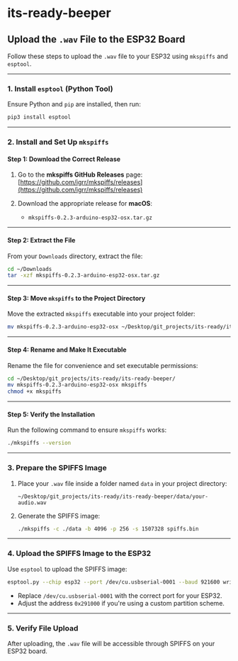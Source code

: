 # its-ready-beeper

## Upload the `.wav` File to the ESP32 Board

Follow these steps to upload the `.wav` file to your ESP32 using `mkspiffs` and `esptool`.

---

### 1. Install `esptool` (Python Tool)

Ensure Python and `pip` are installed, then run:
```bash
pip3 install esptool
```

---

### 2. Install and Set Up `mkspiffs`

#### Step 1: Download the Correct Release
1. Go to the **mkspiffs GitHub Releases** page:  
   [https://github.com/igrr/mkspiffs/releases](https://github.com/igrr/mkspiffs/releases)

2. Download the appropriate release for **macOS**:  
   - `mkspiffs-0.2.3-arduino-esp32-osx.tar.gz`

---

#### Step 2: Extract the File
From your `Downloads` directory, extract the file:
```bash
cd ~/Downloads
tar -xzf mkspiffs-0.2.3-arduino-esp32-osx.tar.gz
```

---

#### Step 3: Move `mkspiffs` to the Project Directory
Move the extracted `mkspiffs` executable into your project folder:
```bash
mv mkspiffs-0.2.3-arduino-esp32-osx ~/Desktop/git_projects/its-ready/its-ready-beeper/
```

---

#### Step 4: Rename and Make It Executable
Rename the file for convenience and set executable permissions:
```bash
cd ~/Desktop/git_projects/its-ready/its-ready-beeper/
mv mkspiffs-0.2.3-arduino-esp32-osx mkspiffs
chmod +x mkspiffs
```

---

#### Step 5: Verify the Installation
Run the following command to ensure `mkspiffs` works:
```bash
./mkspiffs --version
```

---

### 3. Prepare the SPIFFS Image

1. Place your `.wav` file inside a folder named `data` in your project directory:
   ```
   ~/Desktop/git_projects/its-ready/its-ready-beeper/data/your-audio.wav
   ```

2. Generate the SPIFFS image:
   ```bash
   ./mkspiffs -c ./data -b 4096 -p 256 -s 1507328 spiffs.bin
   ```

---

### 4. Upload the SPIFFS Image to the ESP32

Use `esptool` to upload the SPIFFS image:
```bash
esptool.py --chip esp32 --port /dev/cu.usbserial-0001 --baud 921600 write_flash 0x291000 spiffs.bin
```
- Replace `/dev/cu.usbserial-0001` with the correct port for your ESP32.
- Adjust the address `0x291000` if you're using a custom partition scheme.

---

### 5. Verify File Upload
After uploading, the `.wav` file will be accessible through SPIFFS on your ESP32 board.
